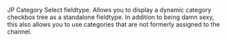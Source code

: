 JP Category Select fieldtype.
Allows you to display a dynamic category checkbox tree as a standalone fieldtype. In addition to being damn sexy, this also allows you to use categories that are not formerly assigned to the channel.
